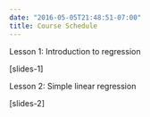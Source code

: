 ```yaml
---
date: "2016-05-05T21:48:51-07:00"
title: Course Schedule
---
```


Lesson 1: Introduction to regression

[slides-1]


Lesson 2: Simple linear regression

[slides-2]